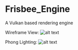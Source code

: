 # Frisbee_Engine
A Vulkan based rendering engine

Wireframe View:
![alt text](https://raw.githubusercontent.com/LukeFrisbee/Frisbee_Engine/main/README_IMAGES/amg.png)

Phong Lighting:
![alt text](https://raw.githubusercontent.com/LukeFrisbee/Frisbee_Engine/main/README_IMAGES/jeep.png)
